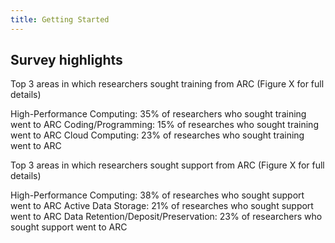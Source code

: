 ```yaml
---
title: Getting Started
---
```


## Survey highlights

Top 3 areas in which researchers sought training from ARC (Figure X for full details)

High-Performance Computing: 35% of researchers who sought training went to ARC
Coding/Programming:  15% of researches who sought training went to ARC
Cloud Computing:  23% of researches who sought training went to ARC

Top 3 areas in which researchers sought support from ARC (Figure X for full details)

High-Performance Computing: 38% of researches who sought support went to ARC
Active Data Storage: 21% of researches who sought support went to ARC
Data Retention/Deposit/Preservation: 23% of researchers who sought support went to ARC
